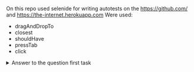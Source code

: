 On this repo used selenide for writing autotests on the https://github.com/ and https://the-internet.herokuapp.com Were used:

* dragAndDropTo
* closest
* shouldHave
* pressTab
* click


<details>

<summary>Answer to the question first task</summary>

#### 1. Есть ли разница между `$("h1 div");` и `$("h1").$("div");` - может ли привести к тому что, поиск найдёт разные элементы?

```
$("h1 div"); - найдет элемент h1, в котором есть child div находящийся на любом уровне вложенности и самый первый по дереву

$("h1").$("div"); - выполнить поиск и сначала найдет первый h1, потом в найденном h1 будет искать div
```

***Пример***

```html

<div>
    <h1>
        <header>1</header>
        <a>2</a>
    </h1>
    <h1>
        <div>3</div>
        <div>4</div>
    </h1>
</div>
```
`$("h1 div");` найдет элемент 3
`$("h1").$("div");` ничего не найдёт, т.к. в первом эл-те h1 нет div
</details>